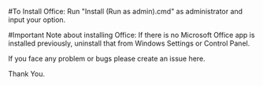 #To Install Office:
 Run "Install (Run as admin).cmd" as administrator and input your option.

#Important Note about installing Office:
 If there is no Microsoft Office app is installed previously, uninstall that from Windows Settings or Control Panel.

If you face any problem or bugs please create an issue here.

Thank You.
